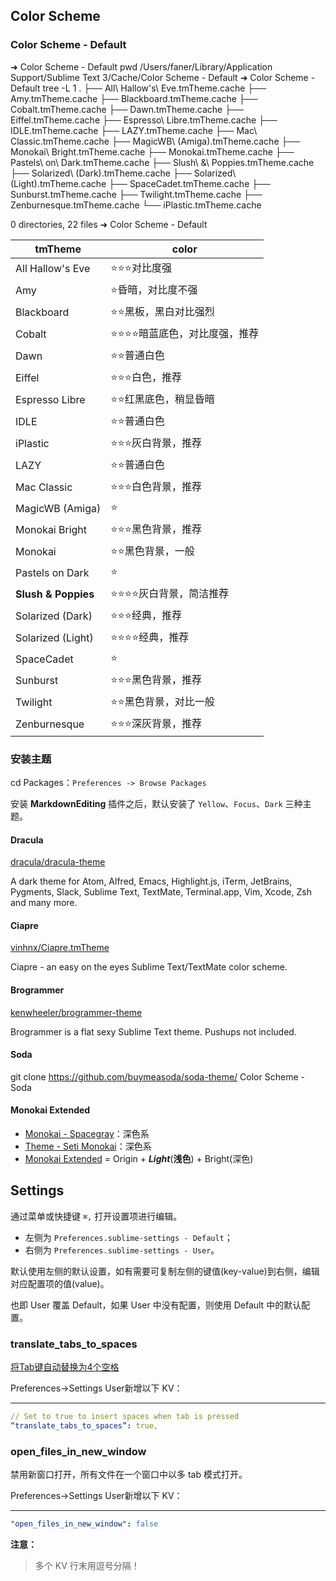 
## Color Scheme

### Color Scheme - Default

➜  Color Scheme - Default  pwd
/Users/faner/Library/Application Support/Sublime Text 3/Cache/Color Scheme - Default
➜  Color Scheme - Default  tree -L 1
.
├── All\ Hallow's\ Eve.tmTheme.cache
├── Amy.tmTheme.cache
├── Blackboard.tmTheme.cache
├── Cobalt.tmTheme.cache
├── Dawn.tmTheme.cache
├── Eiffel.tmTheme.cache
├── Espresso\ Libre.tmTheme.cache
├── IDLE.tmTheme.cache
├── LAZY.tmTheme.cache
├── Mac\ Classic.tmTheme.cache
├── MagicWB\ (Amiga).tmTheme.cache
├── Monokai\ Bright.tmTheme.cache
├── Monokai.tmTheme.cache
├── Pastels\ on\ Dark.tmTheme.cache
├── Slush\ &\ Poppies.tmTheme.cache
├── Solarized\ (Dark).tmTheme.cache
├── Solarized\ (Light).tmTheme.cache
├── SpaceCadet.tmTheme.cache
├── Sunburst.tmTheme.cache
├── Twilight.tmTheme.cache
├── Zenburnesque.tmTheme.cache
└── iPlastic.tmTheme.cache

0 directories, 22 files
➜  Color Scheme - Default  


tmTheme            | color
-------------------|---------------------
All Hallow's Eve | ⭐️⭐️⭐️对比度强
Amy                | ⭐️昏暗，对比度不强
Blackboard         | ⭐️⭐黑板，黑白对比强烈
Cobalt             | ⭐️⭐️⭐️️⭐️️暗蓝底色，对比度强，推荐
Dawn               | ⭐️⭐️普通白色
Eiffel             | ⭐⭐️⭐️白色，推荐
Espresso Libre    | ⭐️⭐️红黑底色，稍显昏暗
IDLE               | ⭐️⭐️普通白色
iPlastic           | ⭐⭐️⭐️灰白背景，推荐
LAZY               | ⭐️⭐️普通白色
Mac Classic       | ⭐⭐️⭐️白色背景，推荐
MagicWB (Amiga)   | ⭐
Monokai Bright    | ⭐⭐️⭐️黑色背景，推荐
Monokai            | ⭐⭐️黑色背景，一般
Pastels on Dark  | ⭐
**Slush & Poppies**  | ⭐⭐️⭐️⭐️灰白背景，简洁推荐
Solarized (Dark)  | ⭐️⭐️⭐️️经典，推荐
Solarized (Light) | ⭐️⭐️⭐️️⭐️️经典，推荐
SpaceCadet         | ⭐
Sunburst           | ⭐️⭐️⭐️️黑色背景，推荐
Twilight           | ⭐⭐️黑色背景，对比一般
Zenburnesque       | ⭐⭐️⭐️深灰背景，推荐

### 安装主题
cd Packages：`Preferences -> Browse Packages`

安装 **MarkdownEditing** 插件之后，默认安装了 `Yellow`、`Focus`、`Dark` 三种主题。

#### Dracula
[dracula/dracula-theme](https://github.com/dracula/dracula-theme)

A dark theme for Atom, Alfred, Emacs, Highlight.js, iTerm, JetBrains, Pygments, Slack, Sublime Text, TextMate, Terminal.app, Vim, Xcode, Zsh and many more.

#### Ciapre
[vinhnx/Ciapre.tmTheme](https://github.com/vinhnx/Ciapre.tmTheme)

Ciapre - an easy on the eyes Sublime Text/TextMate color scheme.

#### Brogrammer
[kenwheeler/brogrammer-theme](https://github.com/kenwheeler/brogrammer-theme)

Brogrammer is a flat sexy Sublime Text theme. Pushups not included.

#### Soda
git clone https://github.com/buymeasoda/soda-theme/ Color Scheme - Soda

#### Monokai Extended
- [Monokai - Spacegray](https://packagecontrol.io/packages/Monokai%20-%20Spacegray)：深色系  
- [Theme - Seti Monokai](https://packagecontrol.io/packages/Theme%20-%20Seti%20Monokai)：深色系  
- [Monokai Extended](https://packagecontrol.io/packages/Monokai%20Extended) = Origin + **_Light_**(**浅色**) + Bright(深色)  

## Settings
通过菜单或快捷键 `⌘,` 打开设置项进行编辑。

- 左侧为 `Preferences.sublime-settings - Default`；
- 右侧为 `Preferences.sublime-settings - User`。

默认使用左侧的默认设置，如有需要可复制左侧的键值(key-value)到右侧，编辑对应配置项的值(value)。

也即 User 覆盖 Default，如果 User 中没有配置，则使用 Default 中的默认配置。

### translate_tabs_to_spaces
[将Tab键自动替换为4个空格](http://blog.csdn.net/intel80586/article/details/8306699)

Preferences->Settings User新增以下 KV：

---

```YAML
// Set to true to insert spaces when tab is pressed
“translate_tabs_to_spaces”: true,
```

### open_files_in_new_window
禁用新窗口打开，所有文件在一个窗口中以多 tab 模式打开。

Preferences->Settings User新增以下 KV：

---

```YAML
"open_files_in_new_window": false
```

**注意：**

> 多个 KV 行末用逗号分隔！

